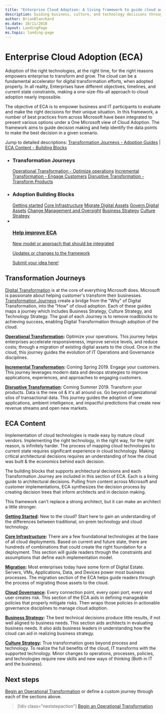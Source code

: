 ```yaml
---
title: "Enterprise Cloud Adoption: A living framework to guide cloud adoption decisions"
description: Guiding business, culture, and technology decisions throughout cloud adoption
author: BrianBlanchard
ms.date: 10/11/2018
layout: LandingPage
ms.topic: landing-page
---
```


# Enterprise Cloud Adoption (ECA)

Adoption of the right technologies, at the right time, for the right reasons empowers enterprise to transform and grow. The cloud can be a fundamental accelerator for digital transformation efforts, when adopted properly. In all reality, Enterprises have different objectives, timelines, and current state constraints, making a one-size-fits-all approach to cloud adoption nearly impossible.

The objective of ECA is to empower business and IT participants to evaluate and make the right decisions for their unique situation. In this framework, a number of best practices from across Microsoft have been integrated to present various options under a One Microsoft view of Cloud Adoption. The framework aims to guide decision making and help identify the data points to make the best decision in a given scenario.

Jump to detailed descriptions: [Transformation Journeys - Adoption Guides](#transformation-journeys) | [ECA Content - Building Blocks](#eca-content)

<ul class="panelContent cardsL">
    <li>
        <div class="cardSize">
            <div class="cardPadding">
                <div class="card">
                    <div class="cardText">
                        <h3>Transformation Journeys</h3>
                        <a class="barLink" href="/azure/architecture/cloud-adoption/transformation-journeys/operational-transformation/overview.md" data-linktype="absolute-path">Operational Transformation - Optimize operations</a>
                        <a class="barLink" href="/azure/architecture/cloud-adoption/transformation-journeys/incremental-transformation.md" data-linktype="absolute-path">Incremental Transformation - Engage Customers</a>
                        <a class="barLink" href="/azure/architecture/cloud-adoption/transformation-journeys/disruptive-transformation.md" data-linktype="absolute-path">Disruptive Transformation - Transform Products</a>
                    </div>
                </div>
            </div>
        </div>
    </li>
    <li>
        <div class="cardSize">
            <div class="cardPadding">
                <div class="card">
                    <div class="cardText">
                        <h3>Adoption Building Blocks</h3>
                        <a class="barLink" href="/azure/architecture/cloud-adoption/getting-started" data-linktype="absolute-path">Getting started</a>
                        <a class="barLink" href="/azure/architecture/cloud-adoption/infrastructure" data-linktype="absolute-path">Core Infrastructure</a>
                        <a class="barLink" href="/azure/architecture/cloud-adoption/migration" data-linktype="absolute-path">Migrate Digital Assets</a>
                        <a class="barLink" href="/azure/architecture/cloud-adoption/govern" data-linktype="absolute-path">Govern Digital Assets</a>
                        <a class="barLink" href="/azure/architecture/cloud-adoption/manage" data-linktype="absolute-path">Change Management and Oversight</a>
                        <a class="barLink" href="/azure/architecture/cloud-adoption/business-strategy" data-linktype="absolute-path">Business Strategy</a>
                        <a class="barLink" href="/azure/architecture/cloud-adoption/culture-strategy" data-linktype="absolute-path">Culture Strategy</a>
                    </div>
                </div>
            </div>
        </div>
    </li>
    <li>
        <div class="cardSize">
            <div class="cardPadding">
                <div class="card">
                    <div class="cardText">
                        <a href="https://forms.office.com/Pages/ResponsePage.aspx?id=v4j5cvGGr0GRqy180BHbRy0ZnoKOXdVBqaBz653YPElUNjlNMEpPMDNSSU1aWEIxMFNFNlY2T0E3NC4u" data-linktype="external">
                            <div class="cardSize cardsF">
                                <div class="cardPadding">
                                    <div class="card">
                                        <div class="cardImageOuter">
                                            <div class="cardImage">
                                                <img src="https://docs.microsoft.com/en-us/media/common/i_feedback.svg" alt="" data-linktype="external">
                                            </div>
                                        </div>
                                        <div class="cardText">
                                            <h3 class="x-hidden-focus">Help improve ECA</h3>
                                            <p>New model or approach that should be integrated</p>
                                            <p>Updates or changes to the framework</p>
                                            <p>Submit your idea here!</p>
                                        </div>
                                    </div>
                                </div>
                            </div>
                        </a>
                    </div>
                </div>
            </div>
        </div>
    </li>
</ul>

## Transformation Journeys

[Digital Transformation](https://enterprise.microsoft.com/en-us/digital-transformation/) is at the core of everything Microsoft does. Microsoft is passionate about helping customer's transform their businesses. [Transformation Journeys](transformation-journeys/overview.md) create a bridge from the "Why" of Digital Transformation, into the "How" of cloud adoption. Each of these guides maps a journey which includes Business Strategy, Culture Strategy, and Technology Strategy. The goal of each Journey is to remove roadblocks to achieving success, enabling Digital Transformation through adoption of the cloud.

**[Operational Transformation](transformation-journeys/operational-transformation/overview.md):** Optimize your operations. This journey helps enterprises accelerate responsiveness, improve service levels, and reduce costs; through a migration of existing digital assets to the cloud. Once in the cloud, this journey guides the evolution of IT Operations and Governance disciplines.

**[Incremental Transformation](transformation-journeys/incremental-transformation.md):** Coming Spring 2019. Engage your customers. This journey leverages modern data and devops strategies to improve applications, experiences, and approaches to engaging customers.

**[Disruptive Transformation](transformation-journeys/disruptive-transformation.md):** Coming Summer 2019. Transform your products. Data is the new oil & it's all around us. Go beyond organizational silos of transactional data. This journey guides the adoption of new applications, ambient intelligence, and impactful predictions that create new revenue streams and open new markets.

## ECA Content

Implementation of cloud technologies is made easy by mature cloud vendors. Implementing the right technology, in the right way, for the right reason, is infinitely harder. The process of mapping cloud technologies to current state requires significant experience in cloud technology. Making critical architectural decisions requires an understanding of how the cloud was built & the economics behind each decision.

The building blocks that supports architectural decisions and each Transformation Journey are included in this section of ECA. Each is a living guide to architectural decisions. Pulling from content across Microsoft and customer implementations, ECA synthesizes the decision process by creating decision trees that inform architects and in decision making. 

This framework can't replace a strong architect, but it can make an architect a little stronger.

**[Getting Started](getting-started/overview.md):** New to the cloud? Start here to gain an understanding of the differences between traditional, on-prem technology and cloud technology.

**[Core Infrastructure](infrastructure/overview.md):** There are a few foundational technologies at the base of all cloud deployments. Based on current and future state, there are hundreds of combinations that could create the right foundation for a deployment. This section will guide readers through the constraints and assumptions that define each implementation model.

**[Migration](migration/overview.md):** Most enterprises today have some form of Digital Estate. Servers, VMs, Applications, Data, and Devices power most business processes. The migration section of the ECA helps guide readers through the process of migrating those assets to the cloud.

**[Cloud Governance](govern/overview.md):** Every connection point, every open port, every end user creates risk. This section of the ECA aids in defining manageable policies that properly mitigate risks. Then wraps those policies in actionable governance disciplines to manage cloud adoption.

**[Business Strategy](business-strategy/overview.md):** The best technical decisions produce little results, if not well aligned to business needs. This section aids architects in evaluating business needs. It also aids business leaders in understanding how the cloud can aid in realizing business strategy.

**[Culture Strategy](culture-strategy/overview.md):** True transformation goes beyond process and technology. To realize the full benefits of the cloud, IT transforms with the supported technology. Minor changes to operations, processes, policies, and technologies require new skills and new ways of thinking (Both in IT and the business).

## Next steps

[Begin an Operational Transformation](transformation-journeys/operational-transformation/overview.md) or define a custom journey through each of the sections above.

> [!div class="nextstepaction"]
> [Begin an Operational Transformation](transformation-journeys/operational-transformation/overview.md)